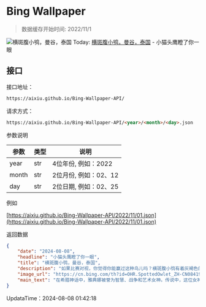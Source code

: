 # Bing Wallpaper

> 数据缓存开始时间: 2022/11/1

![横斑腹小鸮，曼谷，泰国](https://cn.bing.com/th?id=OHR.SpottedOwlet_ZH-CN0841935587_1920x1080.webp)
Today: [横斑腹小鸮，曼谷，泰国](https://cn.bing.com/th?id=OHR.SpottedOwlet_ZH-CN0841935587_1920x1080.webp) - 小猫头鹰瞪了你一眼

## 接口

接口地址：

```html
https://aixiu.github.io/Bing-Wallpaper-API/
```

请求方式：

```html
https://aixiu.github.io/Bing-Wallpaper-API/<year>/<month>/<day>.json
```

参数说明

| 参数 | 类型 | 说明 |
| - | - | - |
| year | str | 4位年份, 例如：2022 |
| month | str | 2位月份, 例如：02、12 |
| day | str | 2位日期, 例如：02、25 |

例如

[https://aixiu.github.io/Bing-Wallpaper-API/2022/11/01.json](https://aixiu.github.io/Bing-Wallpaper-API/2022/11/01.json)

返回数据

```json
{
    "date": "2024-08-08",
    "headline": "小猫头鹰瞪了你一眼",
    "title": "横斑腹小鸮，曼谷，泰国",
    "description": "如果比赛对视，你觉得你能赢过这种鸟儿吗？横斑腹小鸮有着灰褐色的脸和锐利的黄色眼睛，主要在夜间活动。白天，横斑腹小鸮会休息，当其它小鸟发现它们时，会围攻它们。一旦受到骚扰，横斑腹小鸮往往会瞪着入侵者，晃动脑袋，并发出响亮的尖叫声，这种声音有时也被描述为笑声或咯咯声。",
    "image_url": "https://cn.bing.com/th?id=OHR.SpottedOwlet_ZH-CN0841935587_1920x1080.webp",
    "main_text": "在希腊神话中，雅典娜被誉为智慧、战争和艺术女神。传说中，这位女神和鸟类有着某种特殊的联系。"
}
```

UpdataTime：2024-08-08 01:42:18
